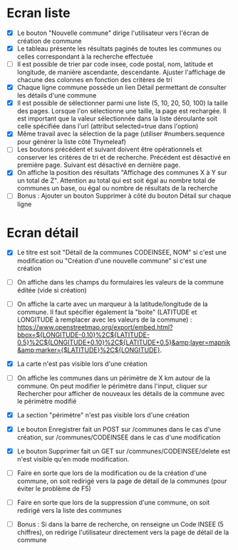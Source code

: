# Ecran liste 

- [X] Le bouton "Nouvelle commune" dirige l'utilisateur vers l'écran de création de commune
- [X] Le tableau présente les résultats paginés de toutes les communes ou celles correspondant à la recherche effectuée
- [ ] Il est possible de trier par code insee, code postal, nom, latitude et longitude, de manière ascendante, descendante. Ajuster l'affichage de chacune des colonnes en fonction des critères de tri
- [X] Chaque ligne commune possède un lien Détail permettant de consulter les détails d'une commune
- [X] Il est possible de sélectionner parmi une liste (5, 10, 20, 50, 100) la taille des pages. Lorsque l'on sélectionne une taille, la page est rechargée. Il est important que la valeur sélectionnée dans la liste déroulante soit celle spécifiée dans l'url (attribut selected=true dans l'option)
- [X] Même travail avec la sélection de la page (utiliser #numbers.sequence pour générer la liste côté Thymeleaf)
- [ ] Les boutons précédent et suivant doivent être opérationnels et conserver les critères de tri et de recherche. Précédent est désactivé en première page. Suivant est désactivé en dernière page.
- [X] On affiche la position des résultats "Affichage des communes X à Y sur un total de Z". Attention au total qui est soit égal au nombre total de communes un base, ou égal ou nombre de résultats de la recherche
- [ ] Bonus : Ajouter un bouton Supprimer à côté du bouton Détail sur chaque ligne

# Ecran détail
- [X] Le titre est soit "Détail de la communes CODEINSEE, NOM" si c'est une modification ou "Création d'une nouvelle commune" si c'est une création
- [ ] On affiche dans les champs du formulaires les valeurs de la commune éditée (vide si création)
- [ ] On affiche la carte avec un marqueur à la latitude/longitude de la commune. Il faut spécifier également la "boite" (LATITUDE et LONGITUDE à remplacer avec les valeurs de la commune) : https://www.openstreetmap.org/export/embed.html?bbox=${LONGITUDE-0.10}%2C${LATITUDE-0.5}%2C${LONGITUDE+0.10}%2C${LATITUDE+0.5}&amp;layer=mapnik&amp;marker={$LATITUDE}%2C${LONGITUDE}.
- [X] La carte n'est pas visible lors d'une création
- [ ] On affiche les communes dans un périmètre de X km autour de la commune. On peut modifier le périmètre dans l'input, cliquer sur Rechercher pour afficher de nouveaux les détails de la commune avec le périmètre modifié
- [X] La section "périmètre" n'est pas visible lors d'une création
- [X] Le bouton Enregistrer fait un POST sur /communes dans le cas d'une création, sur /communes/CODEINSEE dans le cas d'une modification
- [X] Le bouton Supprimer fait un GET sur /communes/CODEINSEE/delete est n'est visible qu'en mode modification.
- [ ] Faire en sorte que lors de la modification ou de la création d'une commune, on soit redirigé vers la page de détail de la communes (pour éviter le problème de F5)
- [ ] Faire en sorte que lors de la suppression d'une commune, on soit redirigé vers la liste des communes
- [ ] Bonus : Si dans la barre de recherche, on renseigne un Code INSEE (5 chiffres), on redirige l'utilisateur directement vers la page de détail de la commune

